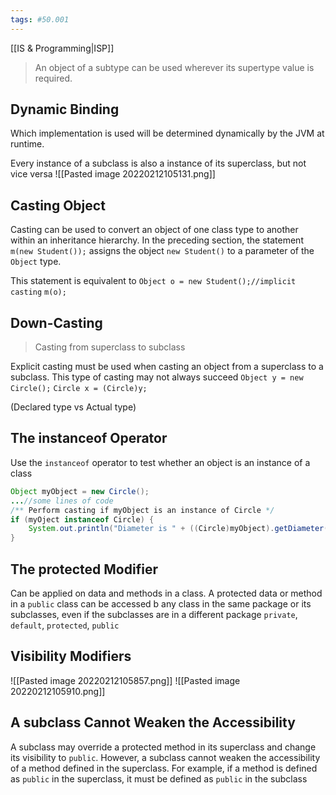 ```yaml
---
tags: #50.001
---
```

[[IS & Programming|ISP]]

> An object of a subtype can be used wherever its supertype value is required.

## Dynamic Binding
Which implementation is used will be determined dynamically by the JVM at runtime.

Every instance of a subclass is also a instance of its superclass, but not vice versa
![[Pasted image 20220212105131.png]]

## Casting Object
Casting can be used to convert an object of one class type to another within an inheritance hierarchy. 
In the preceding section, the statement
`m(new Student());`
assigns the object `new Student()` to a parameter of the `Object` type.

This statement is equivalent to
`Object o = new Student();//implicit casting`
 `m(o);`

## Down-Casting
> Casting from superclass to subclass

Explicit casting must be used when casting an object from a superclass to a subclass. 
This type of casting may not always succeed
`Object y = new Circle();`
`Circle x = (Circle)y;`

(Declared type vs Actual type)

## The instanceof Operator
Use the `instanceof` operator to test whether an object is an instance of a class
```java
Object myObject = new Circle();
...//some lines of code
/** Perform casting if myObject is an instance of Circle */
if (myOject instanceof Circle) {
	System.out.println("Diameter is " + ((Circle)myObject).getDiameter());
}

```

## The protected Modifier
Can be applied on data and methods in a class.
A protected data or method in a `public` class can be accessed b any class in the  same package or its subclasses, even if the subclasses are in a different package
`private`, `default`, `protected`, `public`

## Visibility Modifiers
![[Pasted image 20220212105857.png]]
![[Pasted image 20220212105910.png]]

## A subclass Cannot Weaken the Accessibility
A subclass may override a protected method in its superclass and change its visibility to `public`.
However, a subclass cannot weaken the accessibility of a method defined in the superclass.
For example, if a method is defined as `public` in the superclass, it must be defined as `public` in the subclass